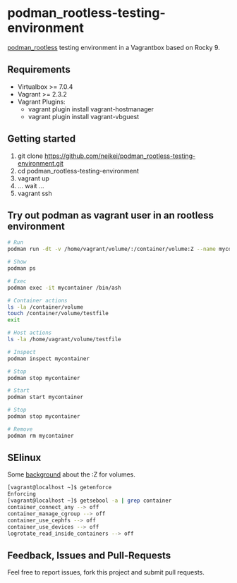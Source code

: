 # podman_rootless-testing-environment

[podman_rootless](https://github.com/containers/podman/blob/main/docs/tutorials/rootless_tutorial.md) testing environment in a Vagrantbox based on Rocky 9.

## Requirements

- Virtualbox >= 7.0.4
- Vagrant >= 2.3.2
- Vagrant Plugins:
  - vagrant plugin install vagrant-hostmanager
  - vagrant plugin install vagrant-vbguest

## Getting started

1. git clone https://github.com/neikei/podman_rootless-testing-environment.git
2. cd podman_rootless-testing-environment
3. vagrant up
4. ... wait ...
5. vagrant ssh

## Try out podman as vagrant user in an rootless environment

```bash
# Run
podman run -dt -v /home/vagrant/volume/:/container/volume:Z --name mycontainer alpine /bin/ash

# Show
podman ps

# Exec
podman exec -it mycontainer /bin/ash

# Container actions
ls -la /container/volume
touch /container/volume/testfile
exit

# Host actions
ls -la /home/vagrant/volume/testfile

# Inspect
podman inspect mycontainer

# Stop
podman stop mycontainer

# Start
podman start mycontainer

# Stop
podman stop mycontainer

# Remove
podman rm mycontainer
```

## SElinux

Some [background](https://unix.stackexchange.com/questions/651198/podman-volume-mounts-when-to-use-the-z-or-z-suffix) about the :Z for volumes.

```bash
[vagrant@localhost ~]$ getenforce
Enforcing
[vagrant@localhost ~]$ getsebool -a | grep container
container_connect_any --> off
container_manage_cgroup --> off
container_use_cephfs --> off
container_use_devices --> off
logrotate_read_inside_containers --> off
```

## Feedback, Issues and Pull-Requests

Feel free to report issues, fork this project and submit pull requests.
